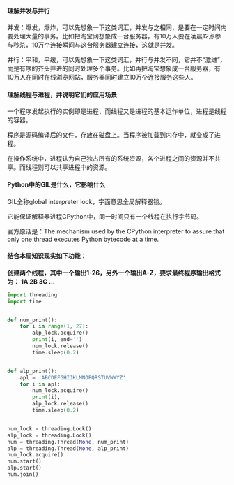 #### 理解并发与并行

并发：爆发，爆炸，可以先想象一下这类词汇，并发与之相同，是要在一定时间内要处理大量的事务。比如把淘宝网想象成一台服务器，有10万人要在凌晨12点参与秒杀，10万个连接瞬间与这台服务器建立连接，这就是并发。

并行：平和，平缓，可以先想象一下这类词汇，并行与并发不同，它并不“激进”，而是有序的齐头并进的同时处理多个事务。比如再把淘宝想象成一台服务器，有10万人在同时在线浏览网站，服务器同时建立10万个连接服务这些人。

#### 理解线程与进程，并说明它们的应用场景

一个程序发起执行的实例即是进程，而线程又是进程的基本运作单位，进程是线程的容器。

程序是源码编译后的文件，存放在磁盘上。当程序被加载到内存中，就变成了进程。

在操作系统中，进程认为自己独占所有的系统资源，各个进程之间的资源并不共享。而线程则可以共享进程中的资源。

#### Python中的GIL是什么，它影响什么

GIL全称global interpreter lock，字面意思全局解释器锁。

它能保证解释器进程CPython中，同一时间只有一个线程在执行字节码。

官方原话是：The mechanism used by the CPython interpreter to assure that only one thread executes Python bytecode at a time.

#### 结合本周知识现实如下功能：

**创建两个线程，其中一个输出1-26，另外一个输出A-Z，要求最终程序输出格式为： 1A 2B 3C ...**

```python
import threading
import time


def num_print():
    for i in range(1, 27):
        alp_lock.acquire()
        print(i, end='')
        num_lock.release()
        time.sleep(0.2)


def alp_print():
    apl = 'ABCDEFGHIJKLMNOPQRSTUVWXYZ'
    for i in apl:
        num_lock.acquire()
        print(i),
        alp_lock.release()
        time.sleep(0.2)


num_lock = threading.Lock()
alp_lock = threading.Lock()
num = threading.Thread(None, num_print)
alp = threading.Thread(None, alp_print)
num_lock.acquire()
num.start()
alp.start()
num.join()

```

